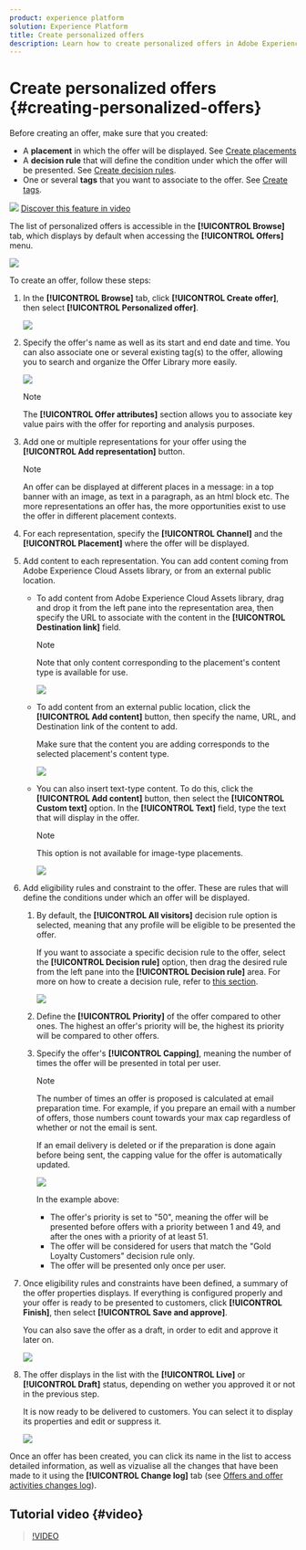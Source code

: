 ```yaml
---
product: experience platform
solution: Experience Platform
title: Create personalized offers
description: Learn how to create personalized offers in Adobe Experience Platform.
---
```


# Create personalized offers {#creating-personalized-offers}

Before creating an offer, make sure that you created:

* A **placement** in which the offer will be displayed. See [Create placements](../../offer-library/using/creating-placements.md)
* A **decision rule** that will define the condition under which the offer will be presented. See [Create decision rules](../../offer-library/using/creating-decision-rules.md).
* One or several **tags** that you want to associate to the offer. See [Create tags](../../offer-library/using/creating-tags.md).

![](assets/do-not-localize/how-to-video.png) [Discover this feature in video](#video)

The list of personalized offers is accessible in the **[!UICONTROL Browse]** tab, which displays by default when accessing the **[!UICONTROL Offers]** menu.

![](assets/offers_list.png)

To create an offer, follow these steps:

1. In the **[!UICONTROL Browse]** tab, click **[!UICONTROL Create offer]**, then select **[!UICONTROL Personalized offer]**.

    ![](assets/create_offer.png)

1. Specify the offer's name as well as its start and end date and time. You can also associate one or several existing tag(s) to the offer, allowing you to search and organize the Offer Library more easily.

    ![](assets/offer_details.png)

    >[!NOTE]
    >
    >The **[!UICONTROL Offer attributes]** section allows you to associate key value pairs with the offer for reporting and analysis purposes.
    
1. Add one or multiple representations for your offer using the **[!UICONTROL Add representation]** button.

    >[!NOTE]
    >
    >An offer can be displayed at different places in a message: in a top banner with an image, as text in a paragraph, as an html block etc. The more representations an offer has, the more opportunities exist to use the offer in different placement contexts.

1. For each representation, specify the **[!UICONTROL Channel]** and the **[!UICONTROL Placement]** where the offer will be displayed.

1. Add content to each representation. You can add content coming from Adobe Experience Cloud Assets library, or from an external public location.

    * To add content from Adobe Experience Cloud Assets library, drag and drop it from the left pane into the representation area, then specify the URL to associate with the content in the **[!UICONTROL Destination link]** field.

        >[!NOTE]
        >
        >Note that only content corresponding to the placement's content type is available for use.

        ![](assets/offer_drag_content.png)

    * To add content from an external public location, click the **[!UICONTROL Add content]** button, then specify the name, URL, and Destination link of the content to add.

        Make sure that the content you are adding corresponds to the selected placement's content type.

        ![](assets/offer_add_content.png)

    * You can also insert text-type content. To do this, click the **[!UICONTROL Add content]** button, then select the **[!UICONTROL Custom text]** option. In the **[!UICONTROL Text]** field, type the text that will display in the offer.

        >[!NOTE]
        >
        >This option is not available for image-type placements.

        ![](assets/offer_text_content.png)

1. Add eligibility rules and constraint to the offer. These are rules that will define the conditions under which an offer will be displayed.

    1. By default, the **[!UICONTROL All visitors]** decision rule option is selected, meaning that any profile will be eligible to be presented the offer.
    
        If you want to associate a specific decision rule to the offer, select the **[!UICONTROL Decision rule]** option, then drag the desired rule from the left pane into the **[!UICONTROL Decision rule]** area. For more on how to create a decision rule, refer to [this section](../../offer-library/using/creating-decision-rules.md).

        ![](assets/offer_rule.png)

    1. Define the **[!UICONTROL Priority]** of the offer compared to other ones. The highest an offer's priority will be, the highest its priority will be compared to other offers.

    1. Specify the offer's **[!UICONTROL Capping]**, meaning the number of times the offer will be presented in total per user.

        >[!NOTE]
        >
        >The number of times an offer is proposed is calculated at email preparation time. For example, if you prepare an email with a number of offers, those numbers count towards your max cap regardless of whether or not the email is sent.
        >
        >If an email delivery is deleted or if the preparation is done again before being sent, the capping value for the offer is automatically updated.

        ![](assets/offer_capping.png)
        
        In the example above:

        * The offer's priority is set to "50", meaning the offer will be presented before offers with a priority between 1 and 49, and after the ones with a priority of at least 51.
        * The offer will be considered for users that match the "Gold Loyalty Customers" decision rule only.
        * The offer will be presented only once per user.

1. Once eligibility rules and constraints have been defined, a summary of the offer properties displays. If everything is configured properly and your offer is ready to be presented to customers, click **[!UICONTROL Finish]**, then select **[!UICONTROL Save and approve]**.

    You can also save the offer as a draft, in order to edit and approve it later on. 

    ![](assets/offer_review.png)

1. The offer displays in the list with the **[!UICONTROL Live]** or **[!UICONTROL Draft]** status, depending on wether you approved it or not in the previous step.

    It is now ready to be delivered to customers. You can select it to display its properties and edit or suppress it.

    ![](assets/offer_created.png)


Once an offer has been created, you can click its name in the list to access detailed information, as well as vizualise all the changes that have been made to it using the **[!UICONTROL Change log]** tab (see [Offers and offer activities changes log](../../get-started/using/user-interface.md#changes-log)).

## Tutorial video {#video}

>[!VIDEO](https://video.tv.adobe.com/v/329375?quality=12)
